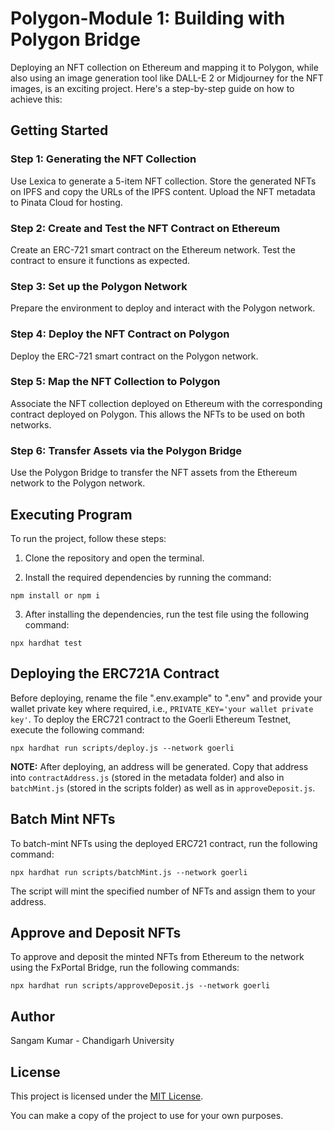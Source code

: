 # Polygon-Module 1: Building with Polygon Bridge

Deploying an NFT collection on Ethereum and mapping it to Polygon, while also using an image generation tool like DALL-E 2 or Midjourney for the NFT images, is an exciting project. Here's a step-by-step guide on how to achieve this:

## Getting Started

### Step 1: Generating the NFT Collection

Use Lexica to generate a 5-item NFT collection. Store the generated NFTs on IPFS and copy the URLs of the IPFS content. Upload the NFT metadata to Pinata Cloud for hosting.

### Step 2: Create and Test the NFT Contract on Ethereum

Create an ERC-721 smart contract on the Ethereum network. Test the contract to ensure it functions as expected.

### Step 3: Set up the Polygon Network

Prepare the environment to deploy and interact with the Polygon network.

### Step 4: Deploy the NFT Contract on Polygon

Deploy the ERC-721 smart contract on the Polygon network.

### Step 5: Map the NFT Collection to Polygon

Associate the NFT collection deployed on Ethereum with the corresponding contract deployed on Polygon. This allows the NFTs to be used on both networks.

### Step 6: Transfer Assets via the Polygon Bridge

Use the Polygon Bridge to transfer the NFT assets from the Ethereum network to the Polygon network.

## Executing Program

To run the project, follow these steps:

1. Clone the repository and open the terminal.

2. Install the required dependencies by running the command:

```shell
npm install or npm i
```

3. After installing the dependencies, run the test file using the following command:

```shell
npx hardhat test
```

## Deploying the ERC721A Contract

Before deploying, rename the file ".env.example" to ".env" and provide your wallet private key where required, i.e., `PRIVATE_KEY='your wallet private key'`. To deploy the ERC721 contract to the Goerli Ethereum Testnet, execute the following command:

```shell
npx hardhat run scripts/deploy.js --network goerli
```

**NOTE:** After deploying, an address will be generated. Copy that address into `contractAddress.js` (stored in the metadata folder) and also in `batchMint.js` (stored in the scripts folder) as well as in `approveDeposit.js`.

## Batch Mint NFTs

To batch-mint NFTs using the deployed ERC721 contract, run the following command:

```shell
npx hardhat run scripts/batchMint.js --network goerli
```

The script will mint the specified number of NFTs and assign them to your address.

## Approve and Deposit NFTs

To approve and deposit the minted NFTs from Ethereum to the  network using the FxPortal Bridge, run the following commands:

```shell
npx hardhat run scripts/approveDeposit.js --network goerli
```

## Author

Sangam Kumar - Chandigarh University

## License

This project is licensed under the [MIT License](LICENSE).

You can make a copy of the project to use for your own purposes.
